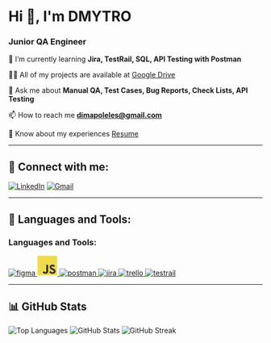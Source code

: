 # Hi 👋, I'm DMYTRO  
### Junior QA Engineer  

🌱 I’m currently learning **Jira, TestRail, SQL, API Testing with Postman**  

👨‍💻 All of my projects are available at [Google Drive](https://drive.google.com/drive/folders/1W_Refnu0gI7lo3eHgzvq_LfodzYfj9aG?usp=sharing)  

💬 Ask me about **Manual QA, Test Cases, Bug Reports, Check Lists, API Testing**  

📫 How to reach me **dimapoleles@gmail.com**  

📄 Know about my experiences [Resume](https://docs.google.com/document/d/1IuW4MrSgabEIKZ13J-EsQPLAx6k_jccv/edit?usp=sharing&ouid=106701343994507396058&rtpof=true&sd=true)  

---

## 📲 Connect with me:  

[![LinkedIn](https://img.shields.io/badge/LinkedIn-Profile-blue?style=for-the-badge&logo=linkedin)](https://www.linkedin.com/in/dmytro-polesovoi-a97640343)
[![Gmail](https://img.shields.io/badge/Gmail-Email-red?style=for-the-badge&logo=gmail)](mailto:dimapoleles@gmail.com)

---

## 🔧 Languages and Tools:  
<h3 align="left">Languages and Tools:</h3>
<p align="left">
  <a href="https://www.figma.com/" target="_blank" rel="noreferrer">
    <img src="https://www.vectorlogo.zone/logos/figma/figma-icon.svg" alt="figma" width="40" height="40"/>
  </a> 
  <a href="https://developer.mozilla.org/en-US/docs/Web/JavaScript" target="_blank" rel="noreferrer">
    <img src="https://raw.githubusercontent.com/devicons/devicon/master/icons/javascript/javascript-original.svg" alt="javascript" width="40" height="40"/>
  </a> 
  <a href="https://postman.com" target="_blank" rel="noreferrer">
    <img src="https://www.vectorlogo.zone/logos/getpostman/getpostman-icon.svg" alt="postman" width="40" height="40"/>
  </a> 
  <a href="https://www.atlassian.com/software/jira" target="_blank" rel="noopener">
    <img src="https://logos-world.net/wp-content/uploads/2021/02/Jira-Logo.png" alt="jira" width="100" height="40"/>
  </a>
  <a href="https://trello.com/" target="_blank" rel="noreferrer">
    <img src="https://www.vectorlogo.zone/logos/trello/trello-icon.svg" alt="trello" width="40" height="40"/>
  </a> 
  <a href="https://www.testrail.com/" target="_blank" rel="noreferrer">
    <img src="https://encrypted-tbn0.gstatic.com/images?q=tbn:ANd9GcSk3Od3udlZ3OGQprOdBuJoc53vQ0iZvbSvtA&s" alt="testrail" width="40" height="40"/>
  </a> 
</p>

---

 ## 📊 GitHub Stats  
<p align="left">  
  <img src="https://github-readme-stats.vercel.app/api/top-langs?username=dmitrixqa&show_icons=true&locale=en&layout=compact" alt="Top Languages" />  
  <img src="https://github-readme-stats.vercel.app/api?username=dmitrixqa&show_icons=true&locale=en" alt="GitHub Stats" />  
  <img src="https://streak-stats.demolab.com?user=dmitrixqa" alt="GitHub Streak" />  
</p>

